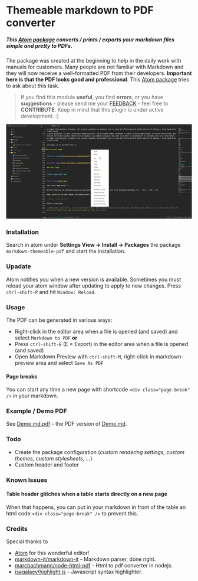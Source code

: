 Themeable markdown to PDF converter
===================================

##### This [Atom package](https://atom.io/packages/markdown-themeable-pdf) converts / prints / exports your markdown files simple and pretty to PDFs.

The package was created at the beginning to help in the daily work with manuals for customers. Many people are not familiar with Markdown and they will now receive a well-formatted PDF from their developers. **Important here is that the PDF looks good and professional**. This [Atom package](https://atom.io/packages/markdown-themeable-pdf) tries to ask about this task.

> If you find this module **useful**, you find **errors**, or you have **suggestions** - please send me your [FEEDBACK](https://github.com/cakebake/markdown-themeable-pdf/issues/new) - feel free to **CONTRIBUTE**. Keep in mind that this plugin is under active development. :)

![DEMO](DEMO.gif)

### Installation

Search in atom under **Settings View -> Install -> Packages** the package `markdown-themeable-pdf` and start the installation.

### Upadate

Atom notifies you when a new version is available. Sometimes you must reload your atom window after updating to apply to new changes. Press `ctrl-shift-P` and hit `Window: Reload`.

### Usage

The PDF can be generated in various ways:

-	Right-click in the editor area when a file is opened (and saved) and select `Markdown to PDF` **or**
-	Press `ctrl-shift-E` (E = Export) in the editor area when a file is opened (and saved)
-	Open Markdown Preview with `ctrl-shift-M`, right-click in markdown-preview area and select `Save As PDF`

#### Page breaks

You can start any time a new page with shortcode `<div class="page-break" />` in your markdown.

### Example / Demo PDF

See [Demo.md.pdf](https://github.com/cakebake/markdown-themeable-pdf/raw/master/tests/Demo.md.pdf) - the PDF version of [Demo.md](https://github.com/cakebake/markdown-themeable-pdf/raw/master/tests/Demo.md).

### Todo

-	Create the package configuration (*custom rendering settings, custom themes, custom stylesheets, ...*\)
-	Custom header and footer

### Known Issues

#### Table header glitches when a table starts directly on a new page

When that happens, you can put in your markdown in front of the table an html code `<div class="page-break" />` to prevent this.

### Credits

Special thanks to

-	[Atom](https://atom.io/) for this wonderful editor!
-	[markdown-it/markdown-it](https://github.com/markdown-it/markdown-it) - Markdown parser, done right.
-	[marcbachmann/node-html-pdf](https://github.com/marcbachmann/node-html-pdf) - Html to pdf converter in nodejs.
-	[isagalaev/highlight.js](https://github.com/isagalaev/highlight.js) - Javascript syntax highlighter.
